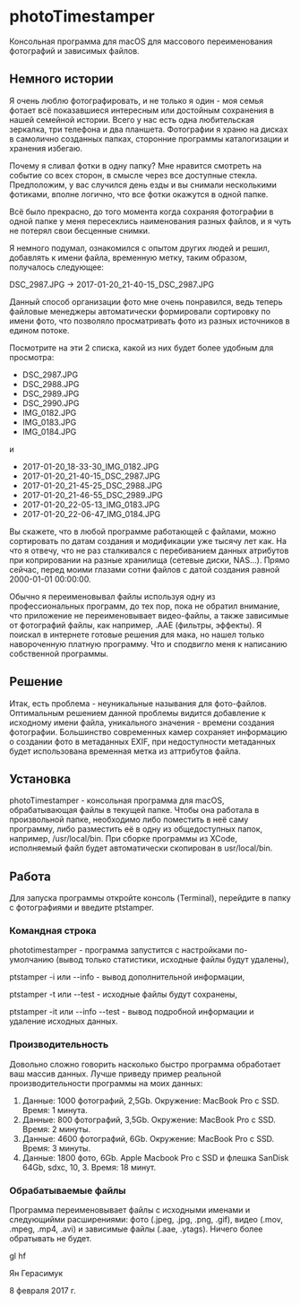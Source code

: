 # photoTimestamper
Консольная программа для macOS для массового переименования фотографий и зависимых файлов.

## Немного истории
Я очень люблю фотографировать, и не только я один - моя семья фотает всё показавшиеся интересным или достойным сохранения в нашей семейной истории. Всего у нас есть одна любительская зеркалка, три телефона и два планшета. Фотографии я храню на дисках в самолично созданных папках, сторонние программы каталогизации и хранения избегаю.

Почему я сливал фотки в одну папку? Мне нравится смотреть на событие со всех сторон, в смысле через все доступные стекла. Предположим, у вас случился день езды и вы снимали несколькими фотиками, вполне логично, что все фотки окажутся в одной папке.

Всё было прекрасно, до того момента когда сохраняя фотографии в одной папке у меня пересеклись наименования разных файлов, и я чуть не потерял свои бесценные снимки.

Я немного подумал, ознакомился с опытом других людей и решил, добавлять к имени файла, временную метку, таким образом, получалось следующее:

DSC_2987.JPG -> 2017-01-20_21-40-15_DSC_2987.JPG

Данный способ организации фото мне очень понравился, ведь теперь файловые менеджеры автоматически формировали сортировку по имени фото, что позволяло просматривать фото из разных источников в едином потоке. 

Посмотрите на эти 2 списка, какой из них будет более удобным для просмотра:
* DSC_2987.JPG
* DSC_2988.JPG
* DSC_2989.JPG
* DSC_2990.JPG
* IMG_0182.JPG
* IMG_0183.JPG
* IMG_0184.JPG

и

* 2017-01-20_18-33-30_IMG_0182.JPG
* 2017-01-20_21-40-15_DSC_2987.JPG
* 2017-01-20_21-45-25_DSC_2988.JPG
* 2017-01-20_21-46-55_DSC_2989.JPG
* 2017-01-20_22-05-13_IMG_0183.JPG
* 2017-01-20_22-06-47_IMG_0184.JPG


Вы скажете, что в любой программе работающей с файлами, можно сортировать по датам создания и модификации уже тысячу лет как. На что я отвечу, что не раз сталкивался с перебиванием данных атрибутов при коприровании на разные хранилища (сетевые диски, NAS...). Прямо сейчас, перед моими глазами сотни файлов с датой создания равной 2000-01-01 00:00:00.

Обычно я переименовывал файлы используя одну из профессиональных программ, до тех пор, пока не обратил внимание, что приложение не переименовывает видео-файлы, а также зависимые от фотографий файлы, как например, .AAE (фильтры, эффекты). Я поискал в интернете готовые решения для мака, но нашел только навороченную платную программу. Что и сподвигло меня к написанию собственной программы.

## Решение
Итак, есть проблема - неуникальные называния для фото-файлов. Оптимальным решением данной проблемы видится добавление к исходному имени файла, уникального значения - времени создания фотографии. Большинство современных камер сохраняет информацию о создании фото в метаданных EXIF, при недоступности метаданных будет использована временная метка из аттрибутов файла.

## Установка
photoTimestamper - консольная программа для macOS, обрабатывающая файлы в текущей папке. Чтобы она работала в произвольной папке, необходимо либо поместить в неё саму программу, либо разместить её в одну из общедоступных папок, например, /usr/local/bin. При сборке программы из XCode, исполняемый файл будет автоматически скопирован в usr/local/bin.


## Работа
Для запуска программы откройте консоль (Terminal), перейдите в папку с фотографиями и введите ptstamper.

### Командная строка
phototimestamper - программа запустится с настройками по-умолчанию (вывод только статистики, исходные файлы будут удалены),

ptstamper -i или --info - вывод дополнительной информации,

ptstamper -t или --test - исходные файлы будут сохранены,

ptstamper -it или --info --test - вывод подробной информации и удаление исходных данных.

### Производительность
Довольно сложно говорить насколько быстро программа обработает ваш массив данных. Лучше приведу пример реальной производительности программы на моих данных:

1. Данные: 1000 фотографий, 2,5Gb. Окружение: MacBook Pro с SSD. Время: 1 минута.
2. Данные: 800 фотографий, 3,5Gb. Окружение: MacBook Pro с SSD. Время: 2 минуты.
3. Данные: 4600 фотографий, 6Gb. Окружение: MacBook Pro с SSD. Время: 3 минуты.
4. Данные: 1800 фото, 6Gb. Apple Macbook Pro с SSD и флешка SanDisk 64Gb, sdxc, 10, 3. Время: 18 минут.


### Обрабатываемые файлы
Программа переименовывает файлы с исходными именами и следующийми расширениями: фото (.jpeg, .jpg, .png, .gif), видео (.mov, .mpeg, .mp4, .avi) и зависимые файлы (.aae, .ytags). Ничего более обратывать не будет.

gl hf

Ян Герасимук

8 февраля 2017 г.
